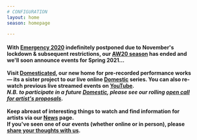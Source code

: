 ```yaml
---
# CONFIGURATION
layout: home
season: homepage

---
```

#### With [Emergency 2020](/current/2020-emergency) indefinitely postponed due to November's lockdown & subsequent restrictions, our [AW20 season](/current/2020-autumnwinter) has ended and we'll soon announce events for Spring 2021…<br><br>Visit <a href="http://domesticatedonline.org" target="_blank">Domesticated</a>, our new home for pre-recorded performance works — its a sister project to our live online [Domestic](/hab/domestic) series. You can also re-watch previous live streamed events on <a href="http://bit.ly/YTwarnmcr" target="_blank">YouTube</a>.<br>*N.B. to participate in a future [Domestic](/hab/domestic), please see our rolling <a href="http://domesticmcr.posthaven.com" target="_blank">open call for artist's proposals</a>*.<br><br>Keep abreast of interesting things to watch and find information for artists via our [News](/news) page.<br>If you've seen one of our events (whether online or in person), please <a href="http://bit.ly/warnmcrfeedback" target="_blank">share your thoughts with us</a>.
